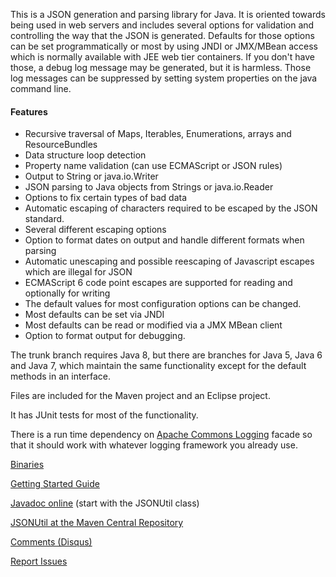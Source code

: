 
This is a JSON generation and parsing library for Java.  It is oriented
towards being used in web servers and includes several options for validation
and controlling the way that the JSON is generated.  Defaults for those options
can be set programmatically or most by using JNDI or JMX/MBean access which is normally
available with JEE web tier containers.  If you don't have those, a debug log message
may be generated, but it is harmless.  Those log messages can be suppressed
by setting system properties on the java command line.

#### Features
* Recursive traversal of Maps, Iterables, Enumerations, arrays and ResourceBundles
* Data structure loop detection
* Property name validation (can use ECMAScript or JSON rules)
* Output to String or java.io.Writer
* JSON parsing to Java objects from Strings or java.io.Reader
* Options to fix certain types of bad data
* Automatic escaping of characters required to be escaped by the JSON standard.
* Several different escaping options
* Option to format dates on output and handle different formats when parsing
* Automatic unescaping and possible reescaping of Javascript escapes which are illegal for JSON
* ECMAScript 6 code point escapes are supported for reading and optionally for writing
* The default values for most configuration options can be changed.
* Most defaults can be set via JNDI
* Most defaults can be read or modified via a JMX MBean client
* Option to format output for debugging.

The trunk branch requires Java 8, but there are branches for Java 5,
Java 6 and Java 7, which maintain the same functionality except for
the default methods in an interface.

Files are included for the Maven project and an Eclipse project.

It has JUnit tests for most of the functionality.

There is a run time dependency on
[Apache Commons Logging](http://commons.apache.org/proper/commons-logging/)
facade so that it should work with whatever logging framework you already
use.

[Binaries](https://github.com/billdavidson/JSONUtil/releases)

[Getting Started Guide](https://github.com/billdavidson/JSONUtil/wiki/Getting-Started-Guide)

[Javadoc online](http://kopitubruk.org/JSONUtil/javadoc) (start with the JSONUtil class)

[JSONUtil at the Maven Central Repository](http://search.maven.org/#search%7Cgav%7C1%7Cg%3A%22org.kopitubruk.util%22%20AND%20a%3A%22JSONUtil%22)

[Comments (Disqus)](http://kopitubruk.org/JSONUtil/#comments)

[Report Issues](https://github.com/billdavidson/JSONUtil/issues)
